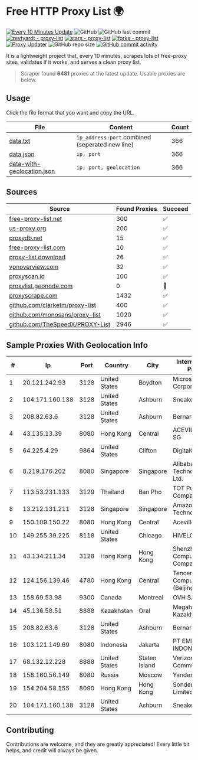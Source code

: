 
# Free HTTP Proxy List 🌍

[![Every 10 Minutes Update](https://github.com/mertguvencli/http-proxy-list/actions/workflows/main.yml/badge.svg?branch=main)](https://github.com/mertguvencli/http-proxy-list/actions/workflows/main.yml)
![GitHub](https://img.shields.io/github/license/mertguvencli/http-proxy-list)
![GitHub last commit](https://img.shields.io/github/last-commit/mertguvencli/http-proxy-list)
[![zevtyardt - proxy-list](https://img.shields.io/static/v1?label=zevtyardt&message=proxy-list&color=blue&logo=github)](https://github.com/zevtyardt/proxy-list "Go to GitHub repo")
[![stars - proxy-list](https://img.shields.io/github/stars/zevtyardt/proxy-list?style=social)](https://github.com/zevtyardt/proxy-list)
[![forks - proxy-list](https://img.shields.io/github/forks/zevtyardt/proxy-list?style=social)](https://github.com/zevtyardt/proxy-list)
[![Proxy Updater](https://github.com/zevtyardt/proxy-list/workflows/Proxy%20Updater/badge.svg)](https://github.com/zevtyardt/proxy-list/actions?query=workflow:"Proxy+Updater")
![GitHub repo size](https://img.shields.io/github/repo-size/zevtyardt/proxy-list)
[![GitHub commit activity](https://img.shields.io/github/commit-activity/m/zevtyardt/proxy-list?logo=commits)](https://github.com/zevtyardt/proxy-list/commits/main)

It is a lightweight project that, every 10 minutes, scrapes lots of free-proxy sites, validates if it works, and serves a clean proxy list.

> Scraper found **6481** proxies at the latest update. Usable proxies are below.

## Usage

Click the file format that you want and copy the URL.

|File|Content|Count|
|----|-------|-----|
|[data.txt](https://raw.githubusercontent.com/mertguvencli/http-proxy-list/main/proxy-list/data.txt)|`ip_address:port` combined (seperated new line)|366|
|[data.json](https://raw.githubusercontent.com/mertguvencli/http-proxy-list/main/proxy-list/data.json)|`ip, port`|366|
|[data-with-geolocation.json](https://raw.githubusercontent.com/mertguvencli/http-proxy-list/main/proxy-list/data-with-geolocation.json)|`ip, port, geolocation`|366|

## Sources

|Source|Found Proxies|Succeed|
|------|-------------|-------|
|[free-proxy-list.net](https://free-proxy-list.net)|300|✅|
|[us-proxy.org](https://www.us-proxy.org)|200|✅|
|[proxydb.net](http://proxydb.net)|15|✅|
|[free-proxy-list.com](https://free-proxy-list.com/?page=&port=&type%5B%5D=http&type%5B%5D=https&up_time=0&search=Search)|10|✅|
|[proxy-list.download](https://www.proxy-list.download/HTTP)|26|✅|
|[vpnoverview.com](https://vpnoverview.com/privacy/anonymous-browsing/free-proxy-servers)|32|✅|
|[proxyscan.io](https://www.proxyscan.io)|100|✅|
|[proxylist.geonode.com](https://proxylist.geonode.com/api/proxy-list?limit=300&page=1&sort_by=lastChecked&sort_type=desc&protocols=http,https)|0|🚫|
|[proxyscrape.com](https://api.proxyscrape.com/v2/?request=displayproxies&protocol=http&timeout=10000&country=all&ssl=all&anonymity=all)|1432|✅|
|[github.com/clarketm/proxy-list](https://raw.githubusercontent.com/clarketm/proxy-list/master/proxy-list-raw.txt)|400|✅|
|[github.com/monosans/proxy-list](https://raw.githubusercontent.com/monosans/proxy-list/main/proxies/http.txt)|1020|✅|
|[github.com/TheSpeedX/PROXY-List](https://raw.githubusercontent.com/TheSpeedX/PROXY-List/master/http.txt)|2946|✅|


## Sample Proxies With Geolocation Info

|#|Ip|Port|Country|City|Internet Service Provider|
|-|--|----|-------|----|-------------------------|
|1|20.121.242.93|3128|United States|Boydton|Microsoft Corporation|
|2|104.171.160.138|3128|United States|Ashburn|Sneaker Server|
|3|208.82.63.6|3128|United States|Ashburn|Bernardi Sounds|
|4|43.135.13.39|8080|Hong Kong|Central|ACEVILLEPTELTD-SG|
|5|64.225.4.29|9864|United States|Clifton|DigitalOcean, LLC|
|6|8.219.176.202|8080|Singapore|Singapore|Alibaba (US) Technology Co., Ltd.|
|7|113.53.231.133|3129|Thailand|Ban Pho|TOT Public Company Limited|
|8|13.212.131.211|3128|Singapore|Singapore|Amazon Technologies Inc.|
|9|150.109.150.22|8080|Hong Kong|Central|Aceville Pte.ltd|
|10|149.255.39.225|8118|United States|Chicago|HIVELOCITY, Inc.|
|11|43.134.211.34|3128|Hong Kong|Hong Kong|Shenzhen Tencent Computer Systems Company Limited|
|12|124.156.139.46|4780|Hong Kong|Central|Tencent Cloud Computing (Beijing) Co|
|13|158.69.53.98|9300|Canada|Montreal|OVH SAS|
|14|45.136.58.51|8888|Kazakhstan|Oral|Megahost Kazakhstan TOO|
|15|208.82.63.6|3128|United States|Ashburn|Bernardi Sounds|
|16|103.121.149.69|8080|Indonesia|Jakarta|PT EMERIO INDONESIA|
|17|68.132.12.228|8888|United States|Staten Island|Verizon Communications|
|18|158.160.56.149|8080|Russia|Moscow|Yandex.Cloud LLC|
|19|154.204.58.155|8090|Hong Kong|Hong Kong|Sondercloud Limited|
|20|104.171.160.138|3128|United States|Ashburn|Sneaker Server|



## Contributing

Contributions are welcome, and they are greatly appreciated! Every
little bit helps, and credit will always be given.

